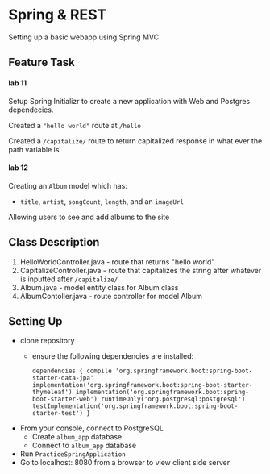 # Spring & REST
Setting up a basic webapp using Spring MVC
## Feature Task

#### lab 11
Setup Spring Initializr to create a new application with Web and Postgres dependecies.

Created a `"hello world"` route at `/hello`

Created a `/capitalize/` route to return capitalized response in what ever the path variable is

#### lab 12

Creating an `Album` model which has:
*  `title`, `artist`, `songCount`, `length`, and an `imageUrl`

Allowing users to see and add albums to the site


## Class Description

1. HelloWorldController.java - route that returns "hello world"
2. CapitalizeController.java - route that capitalizes the string after whatever is inputted after `/capitalize/`
3. Album.java - model entity class for Album class
4. AlbumContoller.java - route controller for model Album

## Setting Up
* clone repository
    * ensure the following dependencies are installed:

         `dependencies {
    	compile 'org.springframework.boot:spring-boot-starter-data-jpa'
    	implementation('org.springframework.boot:spring-boot-starter-thymeleaf')
    	implementation('org.springframework.boot:spring-boot-starter-web')
    	runtimeOnly('org.postgresql:postgresql')
    	testImplementation('org.springframework.boot:spring-boot-starter-test')
        }`
* From your console, connect to PostgreSQL
    * Create `album_app` database
    * Connect to `album_app` database
* Run `PracticeSpringApplication`
* Go to localhost: 8080 from a browser to view client side server



